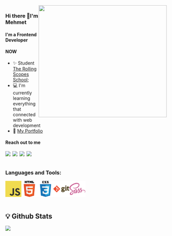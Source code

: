 <img src="https://media.giphy.com/media/dXKe9WwZz1pFhQshzY/giphy.gif" align="right" width="400" height="350">

### Hi there 👋I'm Mehmet

#### I'm a Frontend Developer

#### NOW

- ✨ Student  [The Rolling Scopes School](https://rs.school/);
- 💻 I'm currently learning everything that connected with web development
- 📌 [My Portfolio](https://mehmyilmaz.github.io/rsschool-cv/)


#### Reach out to me
[<img  width="22" src="https://unpkg.com/simple-icons@v4/icons/twitter.svg" align="left" />][twitter]
[<img  width="22" src="https://unpkg.com/simple-icons@v4/icons/linkedin.svg" align="left" display="inline"/>][linkedin]
[<img  width="22" src="https://unpkg.com/simple-icons@v4/icons/telegram.svg" align="left"  display="inline"/>][telegram]
[<img  width="22" src="https://unpkg.com/simple-icons@v4/icons/discord.svg" align="left"  display="inline"/>][discord]

  
  <br />
  <br />




### Languages and Tools:
<img align="left" src="https://raw.githubusercontent.com/github/explore/80688e429a7d4ef2fca1e82350fe8e3517d3494d/topics/javascript/javascript.png" width="50" height="50" /> 

<img align="left"  src="https://raw.githubusercontent.com/github/explore/80688e429a7d4ef2fca1e82350fe8e3517d3494d/topics/html/html.png" width="50" height="50" />


<img align="left" src="https://raw.githubusercontent.com/github/explore/80688e429a7d4ef2fca1e82350fe8e3517d3494d/topics/css/css.png" width="50" height="50" />

<img align="left" src="https://raw.githubusercontent.com/github/explore/80688e429a7d4ef2fca1e82350fe8e3517d3494d/topics/git/git.png" width="50" height="50" />

<img align="left" src="https://raw.githubusercontent.com/github/explore/80688e429a7d4ef2fca1e82350fe8e3517d3494d/topics/sass/sass.png" width="50" height="50" />


<br/>
<br/>
<br/>
<br/>





## <summary>:bulb: Github Stats</summary>
<img src="https://github-readme-stats.vercel.app/api?username=mehmyilmaz&theme=radical" >



[discord]: @mehmyilmaz
[telegram]: https://t.me/myilmaz9
[twitter]: https://twitter.com/MyilmazMehmet
[linkedin]: https://www.linkedin.com/in/mehmet-yilmaz-0b29451b8/
